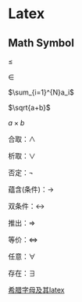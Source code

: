 # Latex

## Math Symbol

$\leq$

$\in$

$\sum_{i=1}^{N}a_i$

$\sqrt{a+b}$

$a \times b$

合取：$\wedge$

析取：$\vee$

否定：$\neg$

蕴含(条件)：$\rightarrow$

双条件：$\leftrightarrow$

推出：$\Rightarrow$

等价：$\Leftrightarrow$

任意：$\forall$

存在：$\exists$

[希腊字母及其latex](https://blog.csdn.net/lanchunhui/article/details/49819445)

